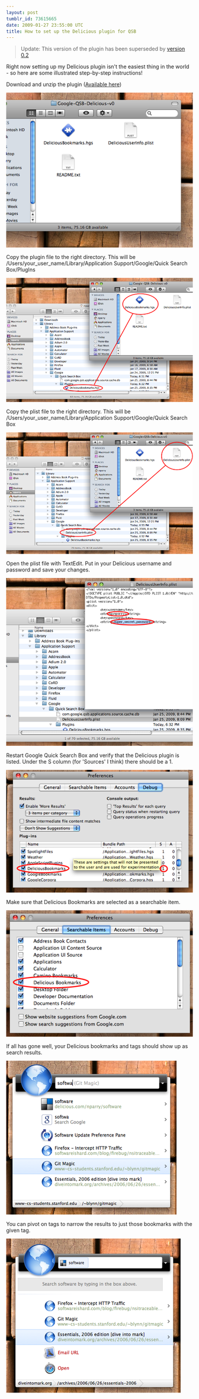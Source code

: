 ```yaml
---
layout: post
tumblr_id: 73615665
date: 2009-01-27 23:55:00 UTC
title: How to set up the Delicious plugin for QSB
---
```


> Update: This version of the plugin has been superseded by [version 0.2](/2009/02/04/delicious-plugin-for-qsb-v0-2.html)


Right now setting up my Delicious plugin isn't the easiest thing in the
world - so here are some illustrated step-by-step instructions!

Download and unzip the plugin ([Available here](http://nparry.com/software/google-quicksearchbox-plugins/delicious/Google-QSB-Delicious-v0.1.zip))

![](/images/howto_setup_delicious_plugin/01_download_plugin.png)

Copy the plugin file to the right directory. This will be
/Users/your_user_name/Library/Application Support/Google/Quick
Search Box/PlugIns

![](/images/howto_setup_delicious_plugin/02_copy_plugin.png)

Copy the plist file to the right directory. This will
be /Users/your_user_name/Library/Application
Support/Google/Quick Search Box

![](/images/howto_setup_delicious_plugin/03_copy_plist.png)

Open the plist file with TextEdit. Put in your Delicious username
and password and save your changes.

![](/images/howto_setup_delicious_plugin/04_edit_plist.png)

Restart Google Quick Search Box and verify that the Delicious plugin
is listed. Under the S column (for 'Sources' I think) there should be a 1.

![](/images/howto_setup_delicious_plugin/05_verify_plugin.png)

Make sure that Delicious Bookmarks are selected as a searchable
item.

![](/images/howto_setup_delicious_plugin/06_verify_searchable_items.png)

If all has gone well, your Delicious bookmarks and tags should show
up as search results.

![](/images/howto_setup_delicious_plugin/07_search_by_bookmarks_and_tags.png)

You can pivot on tags to narrow the results to just those bookmarks
with the given tag.

![](/images/howto_setup_delicious_plugin/08_pivot_on_tags.png)

